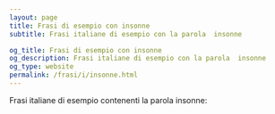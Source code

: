 ```yaml
---
layout: page
title: Frasi di esempio con insonne 
subtitle: Frasi italiane di esempio con la parola  insonne

og_title: Frasi di esempio con insonne 
og_description: Frasi italiane di esempio con la parola  insonne
og_type: website
permalink: /frasi/i/insonne.html
---
```


Frasi italiane di esempio contenenti la parola insonne:


